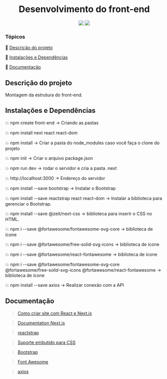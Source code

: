 <h1 align="center">Desenvolvimento do front-end</h1> 

<p align="center">
  <img src="https://img.shields.io/static/v1?label=Linguagem&message=react.JS&color=blue&style=for-the-badge&logo=REACTJS"/>

  <img src="https://img.shields.io/static/v1?label=Linguagem&message=next.JS&color=black&style=for-the-badge&logo=NEXTJS"/>
</p>

### Tópicos 

:small_blue_diamond: [Descrição do projeto](#descrição-do-projeto)

:small_blue_diamond: [Instalações e Dependências](#instalações-e-dependências)

:small_blue_diamond: [Documentação](#documentação)

## Descrição do projeto 

<p align="justify">
Montagem da estrutura do front-end.
</p>

## Instalações e Dependências

:boom: npm create front-end -> Criando as pastas

:boom: npm install next react react-dom

:boom: npm install -> Criar a pasta do node_modules caso você faça o clone do projeto

:boom: npm init -> Criar o arquivo package.json

:boom: npm run dev → rodar o servidor e cria a pasta .next

:boom: http://localhost:3000 -> Endereço do servidor

:boom: npm install --save bootstrap -> Instalar o Bootstrap

:boom: npm install --save reactstrap react react-dom -> Instalar a biblioteca para gerenciar o Bootstrap.

:boom: npm install --save @zeit/next-css -> biblioteca para inserir o CSS no HTML.

:boom: npm i --save @fortawesome/fontawesome-svg-core -> biblioteca de ícone

:boom: npm i --save @fortawesome/free-solid-svg-icons -> biblioteca de ícone

:boom: npm i --save @fortawesome/react-fontawesome -> biblioteca de ícone

:boom: npm i --save @fortawesome/fontawesome-svg-core  @fortawesome/free-solid-svg-icons @fortawesome/react-fontawesome -> biblioteca de ícone

:boom: npm install --save axios -> Realizar conexão com a API

## Documentação

> <a href="https://www.youtube.com/playlist?list=PLmY5AEiqDWwCKtqpOg7z4sJQLlULms9_K" target="_blank">Como criar site com React e Next.js</a>

> <a href="https://nextjs.org/docs/getting-started" target="_blank">Documentation Next.js</a>

> <a href="https://reactstrap.github.io/" target="_blank">reactstrap</a>

> <a href="https://nextjs.org/docs/basic-features/built-in-css-support" target="_blank">Suporte embutido para CSS</a>

> <a href="https://getbootstrap.com/docs/4.5/getting-started/introduction/" target="_blank">Bootstrap</a>

> <a href="https://fontawesome.com/" target="_blank">Font Awesome</a>

> <a href="https://www.npmjs.com/package/axios" target="_blank">axios</a>